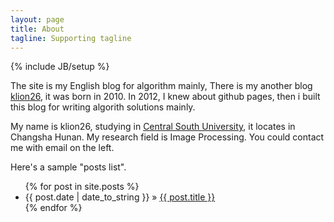 ```yaml
---
layout: page
title: About
tagline: Supporting tagline
---
```

{% include JB/setup %}

The site is my English blog for algorithm mainly, There is my another blog [klion26](http://www.klion26.com), it was born in 2010. In 2012, I knew about github pages, then i built this blog for writing algorith solutions mainly.

My name is klion26, studying in [Central South University](http://www.csu.edu.cn), it locates in Changsha Hunan. My research field is Image Processing. You could contact me with email on the left.

Here's a sample "posts list".

<ul class="posts">
  {% for post in site.posts %}
    <li><span>{{ post.date | date_to_string }}</span> &raquo; <a href="{{ BASE_PATH }}{{ post.url }}">{{ post.title }}</a></li>
  {% endfor %}
</ul>

